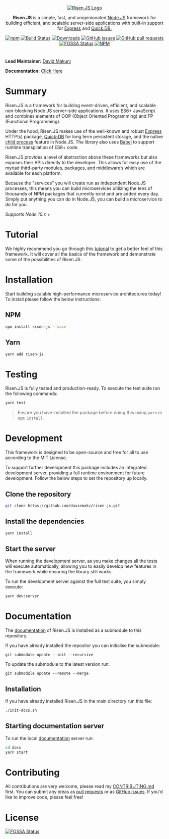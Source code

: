 <p align="center">
   <a href="https://daviemakz.github.io/risen-js/" target="blank"><img src="https://daviemakz.github.io/risen-js/img/logo-readme.png"  alt="Risen.JS Logo" /></a>
</p>

<p align="center">
<b>Risen.JS</b> is a simple, fast, and unopinionated <a href="http://nodejs.org" target="_blank">Node.JS</a> framework for building efficient, and scalable server-side applications with built-in support for <a href="https://expressjs.com/" target="_blank">Express</a> and <a href="https://quickdb.js.org/" target="_blank">Quick.DB.</a></p>

<p align="center">
<a href="https://www.npmjs.com/package/risen-js" target="_blank"><img src="https://img.shields.io/npm/v/risen-js" alt="npm"/></a>
<a href="https://travis-ci.org/daviemakz/risen-js" target="_blank"><img src="https://travis-ci.org/daviemakz/risen-js.svg?branch=master" alt="Build Status"/></a>
<a href="https://www.npmjs.com/package/risen-js" target="_blank"><img src="https://img.shields.io/npm/dm/risen-js.svg" alt="Downloads"/></a>
<a href="https://github.com/daviemakz/risen-js/issues" target="_blank"><img src="https://img.shields.io/github/issues/daviemakz/risen-js" alt="GitHub issues"/></a>
<a href="https://github.com/daviemakz/risen-js/pulls" target="_blank"><img src="https://img.shields.io/github/issues-pr/daviemakz/risen-js" alt="GitHub pull requests"/></a>
<a href="https://app.fossa.io/projects/git%2Bgithub.com%2Fdaviemakz%2Frisen-js?ref=badge_shield" target="_blank"><img src="https://app.fossa.io/api/projects/git%2Bgithub.com%2Fdaviemakz%2Frisen-js.svg?type=shield" alt="FOSSA Status"/></a>
<a href="https://www.npmjs.com/package/risen-js" target="_blank"><img src="https://img.shields.io/npm/l/risen-js" alt="NPM"/></a>
</p>

#

**Lead Maintainer:** [David Makuni](https://github.com/daviemakz)

**Documentation:** [Click Here](https://daviemakz.github.io/risen-js/)

# Summary

Risen.JS is a framework for building event-driven, efficient, and scalable non-blocking Node.JS server-side applications. It uses ES6+ JavaScript and combines elements of OOP (Object Oriented Programming) and FP (Functional Programming).

Under the hood, Risen.JS makes use of the well-known and robust [Express](http://expressjs.com) HTTP(s) package, [Quick-DB](https://www.npmjs.com/package/quick.db) for long term persistent storage, and the native [child process](https://nodejs.org/api/child_process.html) feature in Node.JS. The library also uses [Babel](https://babeljs.io/) to support runtime transpilation of ES6+ code.

Risen.JS provides a level of abstraction above these frameworks but also exposes their APIs directly to the developer. This allows for easy use of the myriad third-party modules, packages, and middleware’s which are available for each platform.

Because the "services" you will create run as independent Node.JS processes, this means you can build microservices utilizing the tens of thousands of NPM packages that currently exist and are added every day. Simply put anything you can do in Node.JS, you can build a microservice to do for you.

_Supports Node 10.x +_

# Tutorial

We highly recommend you go through this [tutorial](https://daviemakz.github.io/risen-js/docs/settingup) to get a better feel of this framework. It will cover all the basics of the framework and demonstrate some of the possibilities of Risen.JS.

# Installation

Start building scalable high-performance microservice architectures today! To install please follow the below instructions:

## NPM

```sh
npm install risen-js --save
```

## Yarn

```sh
yarn add risen-js
```

# Testing

Risen.JS is fully tested and production-ready. To execute the test suite run the following commands:

```sh
yarn test
```

> Ensure you have installed the package before doing this using `yarn` or `npm install`.

# Development

This framework is designed to be open-source and free for all to use according to the MIT License.

To support further development this package includes an integrated development server, providing a full runtime environment for future development. Follow the below steps to set the repository up locally.

## Clone the repository

```sh
git clone https://github.com/daviemakz/risen-js.git
```

## Install the dependencies

```sh
yarn install
```

## Start the server

When running the development server, as you make changes all the tests will execute automatically, allowing you to easily develop new features in the framework while ensuring the library still works.

To run the development server against the full test suite, you simply execute:

```sh
yarn dev:server
```

# Documentation

The [documentation](https://daviemakz.github.io/risen-js/) of Risen.JS is installed as a submodule to this repository.

If you have already installed the repositor you can initialise the submodule:

`git submodule update --init --recursive`

To update the submodule to the latest version run:

`git submodule update --remote --merge`

## Installation

If you have already installed Risen.JS in the main directory run this file:

```sh
./init-docs.sh
```

## Starting documentation server

To run the local [documentation](https://daviemakz.github.io/risen-js/) server run:

```sh
cd docs
yarn start
```

# Contributing

All contributions are very welcome, please read my [CONTRIBUTING.md](https://github.com/daviemakz/risen-js/blob/master/CONTRIBUTING.md) first. You can submit any ideas as [pull requests](https://github.com/daviemakz/risen-js/pulls) or as [GitHub issues](https://github.com/daviemakz/risen-js/issues). If you'd like to improve code, please feel free!

# License

[![FOSSA Status](https://app.fossa.io/api/projects/git%2Bgithub.com%2Fdaviemakz%2Frisen-js.svg?type=large)](https://app.fossa.io/projects/git%2Bgithub.com%2Fdaviemakz%2Frisen-js?ref=badge_large)
